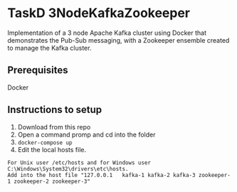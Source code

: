 # TaskD 3NodeKafkaZookeeper

Implementation of a 3 node Apache Kafka cluster using Docker that demonstrates the Pub-Sub messaging, with a Zookeeper ensemble created to manage the Kafka cluster.

## Prerequisites

Docker

## Instructions to setup

1. Download from this repo
2. Open a command promp and cd into the folder
3. `docker-compose up`
4. Edit the local hosts file. 
```
For Unix user /etc/hosts and for Windows user C:\Windows\System32\drivers\etc\hosts.
Add into the host file "127.0.0.1	kafka-1 kafka-2 kafka-3 zookeeper-1 zookeeper-2 zookeeper-3"
```